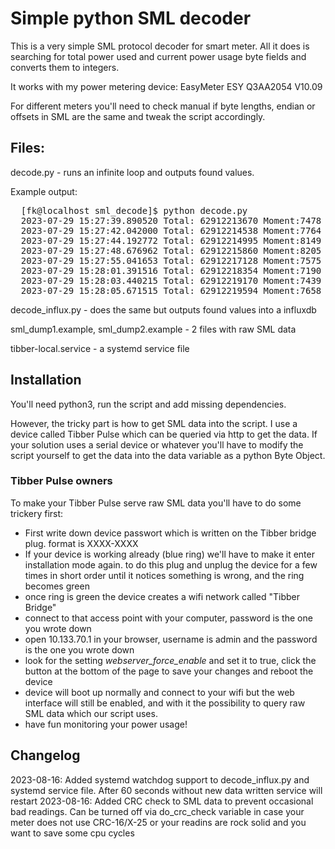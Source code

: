 # Simple python SML decoder
This is a very simple SML protocol decoder for smart meter.
All it does is searching for total power used and current power usage byte fields and converts them to integers.

It works with my power metering device: EasyMeter ESY Q3AA2054 V10.09

For different meters you'll need to check manual if byte lengths, endian or offsets in SML are the same and tweak the script accordingly.

## Files:
decode.py - runs an infinite loop and outputs found values. 

Example output:

<pre>
  [fk@localhost sml_decode]$ python decode.py 
  2023-07-29 15:27:39.890520 Total: 62912213670 Moment:7478
  2023-07-29 15:27:42.042000 Total: 62912214538 Moment:7764
  2023-07-29 15:27:44.192772 Total: 62912214995 Moment:8149
  2023-07-29 15:27:48.676962 Total: 62912215860 Moment:8205
  2023-07-29 15:27:55.041653 Total: 62912217128 Moment:7575
  2023-07-29 15:28:01.391516 Total: 62912218354 Moment:7190
  2023-07-29 15:28:03.440215 Total: 62912219170 Moment:7439
  2023-07-29 15:28:05.671515 Total: 62912219594 Moment:7658
</pre>
  
decode_influx.py - does the same but outputs found values into a influxdb

sml_dump1.example, sml_dump2.example - 2 files with raw SML data

tibber-local.service - a systemd service file

## Installation
You'll need python3, run the script and add missing dependencies.

However, the tricky part is how to get SML data into the script.
I use a device called Tibber Pulse which can be queried via http to get the data. If your solution uses a serial device or whatever you'll have to modify the script yourself to get the data into the data variable as a python Byte Object.

### Tibber Pulse owners
To make your Tibber Pulse serve raw SML data you'll have to do some trickery first:
- First write down device passwort which is written on the Tibber bridge plug. format is XXXX-XXXX
- If your device is working already (blue ring) we'll have to make it enter installation mode again. to do this plug and unplug the device for a few times in short order until it notices something is wrong, and the ring becomes green
- once ring is green the device creates a wifi network called "Tibber Bridge"
- connect to that access point with your computer, password is the one you wrote down
- open 10.133.70.1 in your browser, username is admin and the password is the one you wrote down
- look for the setting _webserver_force_enable_ and set it to true, click the button at the bottom of the page to save your changes and reboot the device
- device will boot up normally and connect to your wifi but the web interface will still be enabled, and with it the possibility to query raw SML data which our script uses.
- have fun monitoring your power usage!

## Changelog
2023-08-16: Added systemd watchdog support to decode_influx.py and systemd service file. After 60 seconds without new data written service will restart
2023-08-16: Added CRC check to SML data to prevent occasional bad readings. Can be turned off via do_crc_check variable in case your meter does not use CRC-16/X-25 or your readins are rock solid and you want to save some cpu cycles
